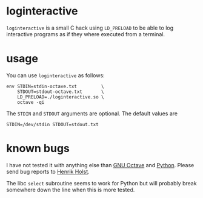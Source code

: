 loginteractive
==============

`loginteractive` is a small C hack using `LD_PRELOAD` to be able to log
interactive programs as if they where executed from a terminal.

usage
=====

You can use `loginteractive` as follows:

    env STDIN=stdin-octave.txt         \
        STDOUT=stdout-octave.txt       \
        LD_PRELOAD=./loginteractive.so \
        octave -qi

The `STDIN` and `STDOUT` arguments are optional. The default values are

    STDIN=/dev/stdin STDOUT=stdout.txt

known bugs
==========

I have not tested it with anything else than [GNU Octave] and [Python].
Please send bug reports to [Henrik Holst].

The libc `select` subroutine seems to work for Python but will probably break
somewhere down the line when this is more tested.

[Henrik Holst]: mailto:holst@matmech.com
[GNU Octave]: https://www.gnu.org/software/octave/
[Python]: https://www.python.org/
